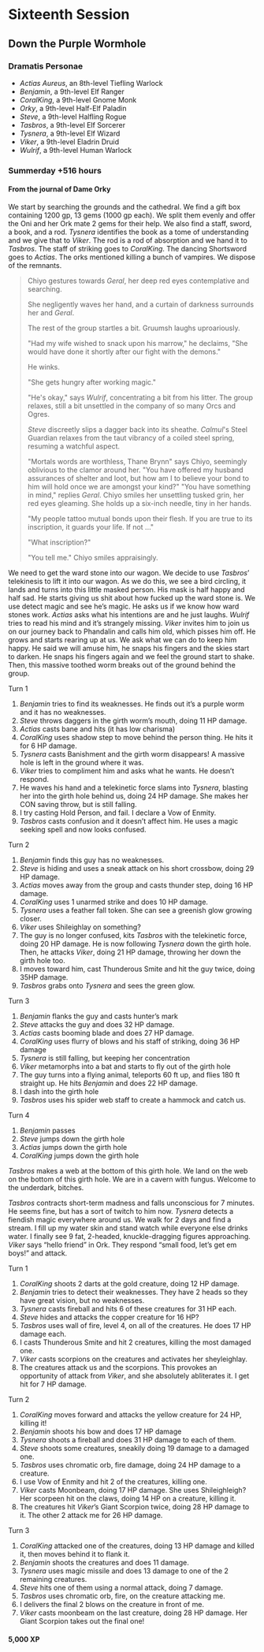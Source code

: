 # Sixteenth Session

## Down the Purple Wormhole

### Dramatis Personae

- *Actias Aureus*, an 8th-level Tiefling Warlock
- *Benjamin*, a 9th-level Elf Ranger
- *CoralKing*, a 9th-level Gnome Monk
- *Orky*, a 9th-level Half-Elf Paladin
- *Steve*, a 9th-level Halfling Rogue
- *Tasbros*, a 9th-level Elf Sorcerer
- *Tysnera*, a 9th-level Elf Wizard
- *Viker*, a 9th-level Eladrin Druid
- *Wulrif*, a 9th-level Human Warlock

### Summerday +516 hours

#### From the journal of Dame Orky

We start by searching the grounds and the cathedral. We find a gift box containing 1200 gp, 13 gems (1000 gp each). We split them evenly and offer the Oni and her Ork mate 2 gems for their help. We also find a staff, sword, a book, and a rod. *Tysnera* identifies the book as a tome of understanding and we give that to *Viker*. The rod is a rod of absorption and we hand it to *Tasbros*. The staff of striking goes to *CoralKing*. The dancing Shortsword goes to *Actias*. The orks mentioned killing a bunch of vampires. We dispose of the remnants.

> Chiyo gestures towards *Geral*, her deep red eyes contemplative and searching.
>
> She negligently waves her hand, and a curtain of darkness surrounds her and *Geral*.
>
> The rest of the group startles a bit. Gruumsh laughs uproariously.
>
> "Had my wife wished to snack upon his marrow," he declaims, "She would have done it shortly after our fight with the demons."
>
> He winks.
>
> "She gets hungry after working magic."
>
> "He's okay," says *Wulrif*, concentrating a bit from his litter. The group relaxes, still a bit unsettled in the company of so many Orcs and Ogres.
>
> *Steve* discreetly slips a dagger back into its sheathe. *Calmul*'s Steel Guardian relaxes from the taut vibrancy of a coiled steel spring, resuming a watchful aspect.
>
> "Mortals words are worthless, Thane Brynn" says Chiyo, seemingly oblivious to the clamor around her.
"You have offered my husband assurances of shelter and loot, but how am I to believe your bond to him will hold once we are amongst your kind?"
"You have something in mind,"  replies *Geral*.
Chiyo smiles her unsettling tusked grin, her red eyes gleaming. She holds up a six-inch needle, tiny in her hands.
>
> "My people tattoo mutual bonds upon their flesh. If you are true to its inscription, it guards your life. If not ..."
>
> "What inscription?"
>
> "You tell me." Chiyo smiles appraisingly.

We need to get the ward stone into our wagon. We decide to use *Tasbros*’ telekinesis to lift it into our wagon. As we do this, we see a bird circling, it lands and turns into this little masked person. His mask is half happy and half sad. He starts giving us shit about how fucked up the ward stone is. We use detect magic and see he’s magic. He asks us if we know how ward stones work. *Actias* asks what his intentions are and he just laughs. *Wulrif* tries to read his mind and it’s strangely missing. *Viker* invites him to join us on our journey back to Phandalin and calls him old, which pisses him off. He grows and starts rearing up at us. We ask what we can do to keep him happy. He said we will amuse him, he snaps his fingers and the skies start to darken. He snaps his fingers again and we feel the ground start to shake. Then, this massive toothed worm breaks out of the ground behind the group.

Turn 1

1. *Benjamin* tries to find its weaknesses. He finds out it’s a purple worm and it has no weaknesses.
2. *Steve* throws daggers in the girth worm’s mouth, doing 11 HP damage.
3. *Actias* casts bane and hits (it has low charisma)
4. *CoralKing* uses shadow step to move behind the person thing. He hits it for 6 HP damage.
5. *Tysnera* casts Banishment and the girth worm disappears! A massive hole is left in the ground where it was.
6. *Viker* tries to compliment him and asks what he wants. He doesn’t respond.
7. He waves his hand and a telekinetic force slams into *Tysnera*, blasting her into the girth hole behind us, doing 24 HP damage. She makes her CON saving throw, but is still falling.
8. I try casting Hold Person, and fail. I declare a Vow of Enmity.
9. *Tasbros* casts confusion and it doesn’t affect him. He uses a magic seeking spell and now looks confused.

Turn 2

1. *Benjamin* finds this guy has no weaknesses.
2. *Steve* is hiding and uses a sneak attack on his short crossbow, doing 29 HP damage.
3. *Actias* moves away from the group and casts thunder step, doing 16 HP damage.
4. *CoralKing* uses 1 unarmed strike and does 10 HP damage.
5. *Tysnera* uses a feather fall token. She can see a greenish glow growing closer.
6. *Viker* uses Shileighlay on something?
7. The guy is no longer confused, kits *Tasbros* with the telekinetic force, doing 20 HP damage. He is now following *Tysnera* down the girth hole. Then, he attacks *Viker*, doing 21 HP damage, throwing her down the girth hole too.
8. I moves toward him, cast Thunderous Smite and hit the guy twice, doing 35HP damage.
9. *Tasbros* grabs onto *Tysnera* and sees the green glow.

Turn 3

1. *Benjamin* flanks the guy and casts hunter’s mark
2. *Steve* attacks the guy and does 32 HP damage.
3. *Actias* casts booming blade and does 27 HP damage.
4. *CoralKing* uses flurry of blows and his staff of striking, doing 36 HP damage
5. *Tysnera* is still falling, but keeping her concentration
6. *Viker* metamorphs into a bat and starts to fly out of the girth hole
7. The guy turns into a flying animal, teleports 60 ft up, and flies 180 ft straight up. He hits *Benjamin* and does 22 HP damage.
8. I dash into the girth hole
9. *Tasbros* uses his spider web staff to create a hammock and catch us.

Turn 4

1. *Benjamin* passes
2. *Steve* jumps down the girth hole
3. *Actias* jumps down the girth hole
4. *CoralKing* jumps down the girth hole

*Tasbros* makes a web at the bottom of this girth hole. We land on the web on the bottom of this girth hole. We are in a cavern with fungus. Welcome to the underdark, bitches.

*Tasbros* contracts short-term madness and falls unconscious for 7 minutes. He seems fine, but has a sort of twitch to him now. *Tysnera* detects a fiendish magic everywhere around us. We walk for 2 days and find a stream. I fill up my water skin and stand watch while everyone else drinks water. I finally see 9 fat, 2-headed, knuckle-dragging figures approaching. *Viker* says “hello friend” in Ork. They respond “small food, let’s get em boys!” and attack.

Turn 1

1. *CoralKing* shoots 2 darts at the gold creature, doing 12 HP damage.
2. *Benjamin* tries to detect their weaknesses. They have 2 heads so they have great vision, but no weaknesses.
3. *Tysnera* casts fireball and hits 6 of these creatures for 31 HP each.
4. *Steve* hides and attacks the copper creature for 16 HP?
5. *Tasbros* uses wall of fire, level 4, on all of the creatures.  He does 17 HP damage each.
6. I casts Thunderous Smite and hit 2 creatures, killing the most damaged one.
7. *Viker* casts scorpions on the creatures and activates her sheyleighlay.
8. The creatures attack us and the scorpions. This provokes an opportunity of attack from *Viker*, and she absolutely abliterates it. I get hit for 7 HP damage.

Turn 2

1. *CoralKing* moves forward and attacks the yellow creature for 24 HP, killing it!
2. *Benjamin* shoots his bow and does 17 HP damage
3. *Tysnera* shoots a fireball and does 31 HP damage to each of them.
4. *Steve* shoots some creatures, sneakily doing 19 damage to a damaged one.
5. *Tasbros* uses chromatic orb, fire damage, doing 24 HP damage to a creature.
6. I use Vow of Enmity and hit 2 of the creatures, killing one.
7. *Viker* casts Moonbeam, doing 17 HP damage. She uses Shileighleigh? Her scorpeen hit on the claws, doing 14 HP on a creature, killing it.
8. The creatures hit *Viker*’s Giant Scorpion twice, doing 28 HP damage to it. The other 2 attack me for 26 HP damage.

Turn 3

1. *CoralKing* attacked one of the creatures, doing 13 HP damage and killed it, then moves behind it to flank it.
2. *Benjamin* shoots the creatures and does 11 damage.
3. *Tysnera* uses magic missile and does 13 damage to one of the 2 remaining creatures.
4. *Steve* hits one of them using a normal attack, doing 7 damage.
5. *Tasbros* uses chromatic orb, fire, on the creature attacking me.
6. I delivers the final 2 blows on the creature in front of me.
7. *Viker* casts moonbeam on the last creature, doing 28 HP damage. Her Giant Scorpion takes out the final one!

#### 5,000 XP
